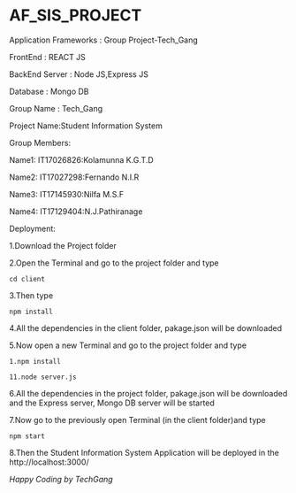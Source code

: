 # AF_SIS_PROJECT
Application Frameworks : Group Project-Tech_Gang

FrontEnd : REACT JS  

BackEnd Server : Node JS,Express JS  

Database : Mongo DB

Group Name : Tech_Gang

Project Name:Student Information System

Group Members:

Name1: IT17026826:Kolamunna K.G.T.D

Name2: IT17027298:Fernando N.I.R 

Name3: IT17145930:Nilfa M.S.F 

Name4: IT17129404:N.J.Pathiranage


Deployment:


1.Download the Project folder

2.Open the Terminal and go to the project folder and type

    cd client

3.Then type

    npm install

4.All the dependencies in the client folder, pakage.json will be downloaded

5.Now open a new Terminal and go to the project folder and type

    1.npm install

    11.node server.js

6.All the dependencies in the project folder, pakage.json will be downloaded and the Express server, Mongo DB server will be started

7.Now go to the previously open Terminal (in the client folder)and type

    npm start

8.Then the Student Information System Application will be deployed in the http://localhost:3000/




*Happy Coding by TechGang*
